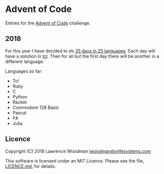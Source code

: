 Advent of Code
==============

Entries for the [Advent of Code](https://adventofcode.com) challenge.

2018
----
For this year I have decided to do [25 days in 25 languages](https://techtinkering.com/articles/advent-of-code-2018-25-days-25-languages/).  Each day will have a solution in [tcl](https://wiki.tcl-lang.org/). Then for all but the first day there will be another in a different language.

Languages so far:
  * Tcl
  * Ruby
  * C
  * Python
  * Racket
  * Commodore 128 Basic
  * Pascal
  * F#
  * Julia

Licence
-------
Copyright (C) 2018 Lawrence Woodman <lwoodman@vlifesystems.com>

This software is licensed under an MIT Licence.  Please see the file, [LICENCE.md](https://github.com/lawrencewoodman/adventofcode/blob/master/LICENCE.md), for details.

